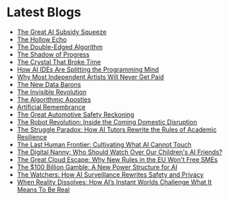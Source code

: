 <!--
**rawveg/rawveg** is a ✨ _special_ ✨ repository because its `README.md` (this file) appears on your GitHub profile.

Here are some ideas to get you started:

- 🔭 I’m currently working on ...
- 🌱 I’m currently learning ...
- 👯 I’m looking to collaborate on ...
- 🤔 I’m looking for help with ...
- 💬 Ask me about ...
- 📫 How to reach me: ...
- 😄 Pronouns: ...
- ⚡ Fun fact: ...
-->

# Latest Blogs
<!-- BLOG-POST-LIST:START -->
- [The Great AI Subsidy Squeeze](https://dev.to/rawveg/the-great-ai-subsidy-squeeze-4pjf)
- [The Hollow Echo](https://dev.to/rawveg/the-hollow-echo-1897)
- [The Double-Edged Algorithm](https://dev.to/rawveg/the-double-edged-algorithm-ebh)
- [The Shadow of Progress](https://dev.to/rawveg/the-shadow-of-progress-be6)
- [The Crystal That Broke Time](https://dev.to/rawveg/the-crystal-that-broke-time-f4m)
- [How AI IDEs Are Splitting the Programming Mind](https://dev.to/rawveg/how-ai-ides-are-splitting-the-programming-mind-2537)
- [Why Most Independent Artists Will Never Get Paid](https://dev.to/rawveg/why-most-independent-artists-will-never-get-paid-4edj)
- [The New Data Barons](https://dev.to/rawveg/the-new-data-barons-5bfj)
- [The Invisible Revolution](https://dev.to/rawveg/the-invisible-revolution-5bpa)
- [The Algorithmic Apostles](https://dev.to/rawveg/the-algorithmic-apostles-55ff)
- [Artificial Remembrance](https://dev.to/rawveg/artificial-remembrance-3e4)
- [The Great Automotive Safety Reckoning](https://dev.to/rawveg/the-great-automotive-safety-reckoning-13i7)
- [The Robot Revolution: Inside the Coming Domestic Disruption](https://smarterarticles.co.uk/the-robot-revolution-inside-the-coming-domestic-disruption?pk_campaign=rss-feed)
- [The Struggle Paradox: How AI Tutors Rewrite the Rules of Academic Resilience](https://smarterarticles.co.uk/the-struggle-paradox-how-ai-tutors-rewrite-the-rules-of-academic-resilience?pk_campaign=rss-feed)
- [The Last Human Frontier: Cultivating What AI Cannot Touch](https://smarterarticles.co.uk/the-last-human-frontier-cultivating-what-ai-cannot-touch?pk_campaign=rss-feed)
- [The Digital Nanny: Who Should Watch Over Our Children&#39;s AI Friends?](https://smarterarticles.co.uk/the-digital-nanny-who-should-watch-over-our-childrens-ai-friends?pk_campaign=rss-feed)
- [The Great Cloud Escape: Why New Rules in the EU Won&#39;t Free SMEs](https://smarterarticles.co.uk/the-great-cloud-escape-why-new-rules-in-the-eu-wont-free-smes?pk_campaign=rss-feed)
- [The $100 Billion Gamble: A New Power Structure for AI](https://smarterarticles.co.uk/the-100-billion-gamble-a-new-power-structure-for-ai?pk_campaign=rss-feed)
- [The Watchers: How AI Surveillance Rewrites Safety and Privacy](https://smarterarticles.co.uk/the-watchers-how-ai-surveillance-rewrites-safety-and-privacy?pk_campaign=rss-feed)
- [When Reality Dissolves: How AI’s Instant Worlds Challenge What It Means To Be Real](https://smarterarticles.co.uk/when-reality-dissolves-how-ais-instant-worlds-challenge-what-it-means-to-be?pk_campaign=rss-feed)
<!-- BLOG-POST-LIST:END -->
